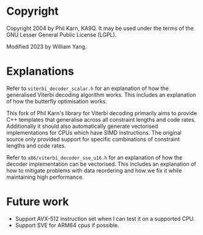 # Copyright
Copyright 2004 by Phil Karn, KA9Q. 
It may be used under the terms of the GNU Lesser General Public License (LGPL). 

Modified 2023 by William Yang.

# Explanations
Refer to <code>viterbi_decoder_scalar.h</code> for an explanation of how the generalised Viterbi decoding algorithm works.
This includes an explanation of how the butterfly optimisation works.

This fork of Phil Karn's library for Viterbi decoding primarily aims to provide C++ templates that generalise across all constraint lengths and code rates.
Additionally it should also automatically generate vectorised implementations for CPUs which have SIMD instructions. 
The original source only provided support for specific combinations of constraint lengths and code rates.

Refer to <code>x86/viterbi_decoder_sse_u16.h</code> for an explanation of how the decoder implementation can be vectorised. 
This includes an explanation of how to mitigate problems with data reordering and how we fix it while maintaining high performance.

# Future work
- Support AVX-512 instruction set when I can test it on a supported CPU.
- Support SVE for ARM64 cpus if possible.